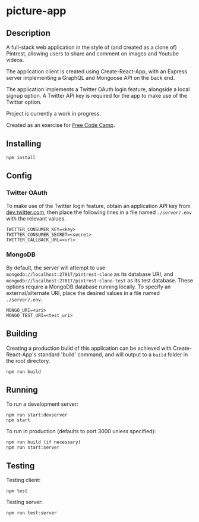 # picture-app
## Description
A full-stack web application in the style of (and created as a clone of) Pintrest, allowing users to share and comment on images and Youtube videos.

The application client is created using Create-React-App, with an Express server implementing a GraphQL and Mongoose API on the back end.

The application implements a Twitter OAuth login feature, alongside a local signup option. A Twitter API key is required for the app to make use of the Twitter option.

Project is currently a work in progress.

Created as an exercise for [Free Code Camp](http://freecodecamp.com).
## Installing
```
npm install
```
## Config
### Twitter OAuth
To make use of the Twitter login feature, obtain an application API key from [dev.twitter.com](https://dev.twitter.com), then place the following lines in a file named `./server/.env` with the relevant values.
```
TWITTER_CONSUMER_KEY=<key>
TWITTER_CONSUMER_SECRET=<secret>
TWITTER_CALLBACK_URL=<url>
```
### MongoDB
By default, the server will attempt to use `mongodb://localhost:27017/pintrest-clone` as its database URI, and `mongodb://localhost:27017/pintrest-clone-test` as its test database. These options require a MongoDB database running locally. To specify an external/alternate URI, place the desired values in a file named `./server/.env`.
```
MONGO_URI=<uri>
MONGO_TEST_URI=<test_uri>
```
## Building
Creating a production build of this application can be achieved with Create-React-App's standard 'build' command, and will output to a `build` folder in the root directory.
```
npm run build
```
## Running

To run a development server:
```
npm run start:devserver
npm start
```

To run in production (defaults to port 3000 unless specified):
```
npm run build (if necessary)
npm run start:server
```

## Testing

Testing client:
```
npm test
```

Testing server:
```
npm run test:server
```
